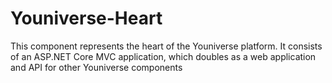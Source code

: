 # Youniverse-Heart
This component represents the heart of the Youniverse platform. It consists of an ASP.NET Core MVC application, which doubles as a web application and API for other Youniverse components
